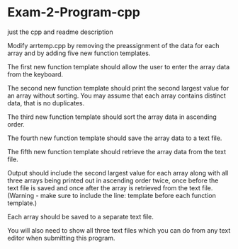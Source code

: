 # Exam-2-Program-cpp
just the cpp and readme description

Modify arrtemp.cpp by removing the preassignment of the data for each array and by adding five new function templates.

The first new function template should allow the user to enter the array data from the keyboard.

The second new function template should print the second largest value for an array without sorting. You may assume that each array contains distinct data, that is no duplicates.

The third new function template should sort the array data in ascending order.

The fourth new function template should save the array data to a text file.

The fifth new function template should retrieve the array data from the text file.

Output should include the second largest value for each array along with all three arrays being printed out in ascending order twice, once before the text file is saved and once after the array is retrieved from the text file. (Warning - make sure to include the line: template before each function template.)

Each array should be saved to a separate text file.

You will also need to show all three text files which you can do from any text editor when submitting this program. 
